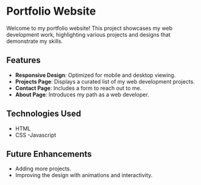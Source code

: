 # Portfolio Website

Welcome to my portfolio website! This project showcases my web development work, highlighting various projects and designs that demonstrate my skills.

## Features
- **Responsive Design**: Optimized for mobile and desktop viewing.
- **Projects Page**: Displays a curated list of my web development projects.
- **Contact Page**: Includes a form to reach out to me.
- **About Page**: Introduces my path as a web developer. 

## Technologies Used
- HTML
- CSS
-Javascript

## Future Enhancements
- Adding more projects.
- Improving the design with animations and interactivity.

